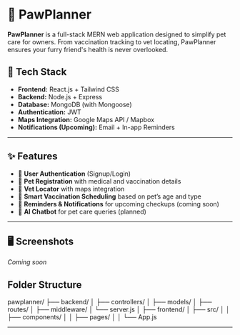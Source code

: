 # 🐾 PawPlanner

**PawPlanner** is a full-stack MERN web application designed to simplify pet care for owners. From vaccination tracking to vet locating, PawPlanner ensures your furry friend's health is never overlooked.

## 🔧 Tech Stack

- **Frontend:** React.js + Tailwind CSS
- **Backend:** Node.js + Express
- **Database:** MongoDB (with Mongoose)
- **Authentication:** JWT
- **Maps Integration:** Google Maps API / Mapbox
- **Notifications (Upcoming):** Email + In-app Reminders

---

## ✨ Features

- 🔐 **User Authentication** (Signup/Login)
- 🐶 **Pet Registration** with medical and vaccination details
- 📍 **Vet Locator** with maps integration
- 💉 **Smart Vaccination Scheduling** based on pet’s age and type
- 🔔 **Reminders & Notifications** for upcoming checkups (coming soon)
- 🤖 **AI Chatbot** for pet care queries (planned)

---

## 🖥️ Screenshots  
*Coming soon*

## Folder Structure
pawplanner/
├── backend/
│   ├── controllers/
│   ├── models/
│   ├── routes/
│   ├── middleware/
│   └── server.js
│
├── frontend/
│   ├── src/
│   │   ├── components/
│   │   ├── pages/
│   │   └── App.js


---

